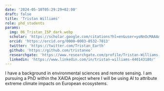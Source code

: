 ```yaml
---
date: '2024-05-10T05:29:29+02:00'
draft: false
title: 'Tristan Williams'
role: phd_students
params:
  img: 06_Tristan_ISP_dark.webp
  scholar: 'https://scholar.google.com/citations?hl=en&user=yoNnOcMAAAAJ'
  orcid: 'https://orcid.org/0000-0003-0532-7013'
  twitter: 'https://twitter.com/Tristan_Earth'
  github: 'https://github.com/tristaneo'
  researchgate: 'https://www.researchgate.com/profile/Tristan-Williams-3'
  linkedin: 'https://www.linkedin.com/in/tristan-williams-440143180/'
---
```


I have a background in environmental sciences and remote sensing. I am pursuing a PhD within the XAIDA project where I will be using AI to attribute extreme climate impacts on European ecosystems.
